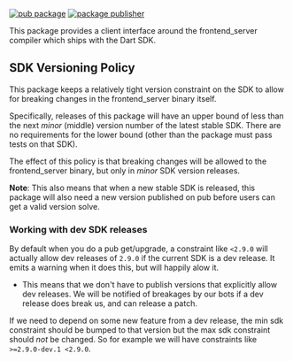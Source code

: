 [![pub package](https://img.shields.io/pub/v/frontend_server_client.svg)](https://pub.dev/packages/frontend_server_client)
[![package publisher](https://img.shields.io/pub/publisher/frontend_server_client.svg)](https://pub.dev/packages/frontend_server_client/publisher)

This package provides a client interface around the frontend_server compiler
which ships with the Dart SDK.

## SDK Versioning Policy

This package keeps a relatively tight version constraint on the SDK to allow
for breaking changes in the frontend_server binary itself.

Specifically, releases of this package will have an upper bound of less than
the next _minor_ (middle) version number of the latest stable SDK. There are no
requirements for the lower bound (other than the package must pass tests on
that SDK).

The effect of this policy is that breaking changes will be allowed to the
frontend_server binary, but only in _minor_ SDK version releases.

**Note**: This also means that when a new stable SDK is released, this package
will also need a new version published on pub before users can get a valid
version solve.

### Working with dev SDK releases

By default when you do a pub get/upgrade, a constraint like `<2.9.0` will
actually allow dev releases of `2.9.0` if the current SDK is a dev release. It
emits a warning when it does this, but will happily alow it.

- This means that we don't have to publish versions that explicitly allow dev
  releases. We will be notified of breakages by our bots if a dev release does
  break us, and can release a patch.

If we need to depend on some new feature from a dev release, the min sdk
constraint should be bumped to that version but the max sdk constraint should
_not_ be changed. So for example we will have constraints like
`>=2.9.0-dev.1 <2.9.0`.
